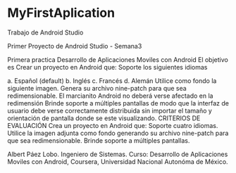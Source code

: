 # MyFirstAplication
 Trabajo de Android Studio
 
Primer Proyecto de Android Studio - Semana3

Primera practica Desarrollo de Aplicaciones Moviles con Android El objetivo es Crear un proyecto en Android que: Soporte los siguientes idiomas

a. Español (default) b. Inglés c. Francés d. Alemán Utilice como fondo la siguiente imagen. Genera su archivo nine-patch para que sea redimensionable. El marcianito Android no deberá verse afectado en la redimensión Brinde soporte a múltiples pantallas de modo que la interfaz de usuario debe verse correctamente distribuida sin importar el tamaño y orientación de pantalla donde se este visualizando. CRITERIOS DE EVALUACIÓN Crea un proyecto en Android que: Soporte cuatro idiomas. Utilice la imagen adjunta como fondo generando su archivo nine-patch para que sea redimensionable. Brinde soporte a múltiples pantallas.

Albert Páez Lobo. Ingeniero de Sistemas. Curso: Desarrollo de Aplicaciones Moviles con Android, Coursera, Universidad Nacional Autonóma de México.
